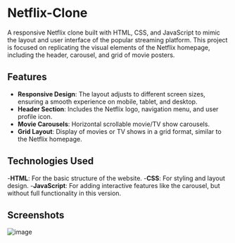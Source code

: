 # Netflix-Clone

A responsive Netflix clone built with HTML, CSS, and JavaScript to mimic the layout and user interface of the popular streaming platform. This project is focused on replicating the visual elements of the Netflix homepage, including the header, carousel, and grid of movie posters.

## Features

- **Responsive Design**: The layout adjusts to different screen sizes, ensuring a smooth experience on mobile, tablet, and desktop.
- **Header Section**: Includes the Netflix logo, navigation menu, and user profile icon.
- **Movie Carousels**: Horizontal scrollable movie/TV show carousels.
- **Grid Layout**: Display of movies or TV shows in a grid format, similar to the Netflix homepage.

## Technologies Used
-**HTML**: For the basic structure of the website.
-**CSS**: For styling and layout design.
-**JavaScript**: For adding interactive features like the carousel, but without full functionality in this version.

## Screenshots
![image](https://github.com/user-attachments/assets/49206532-f528-44bf-bf9d-21092aec1b54)


